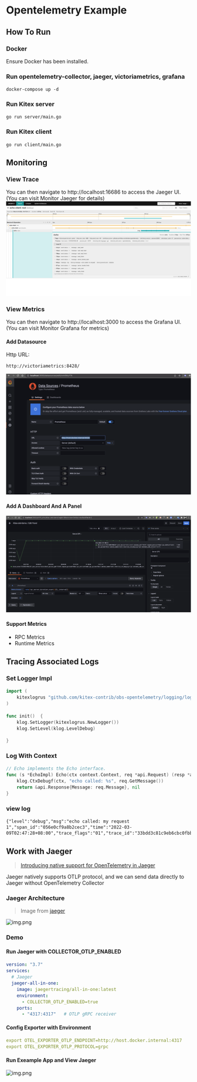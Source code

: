 # Opentelemetry Example

## How To Run
### Docker
Ensure Docker has been installed. 
### Run opentelemetry-collector, jaeger, victoriametrics, grafana
```
docker-compose up -d
```
### Run Kitex server
```
go run server/main.go
```
### Run Kitex client
```
go run client/main.go
```


## Monitoring

### View Trace
You can then navigate to http://localhost:16686 to access the Jaeger UI. (You can visit Monitor Jaeger for details)
![img.png](static/jaeger.png)

### View Metrics
You can then navigate to http://localhost:3000 to access the Grafana UI. (You can visit Monitor Grafana for metrics)

#### Add Datasource
Http URL: 
```
http://victoriametrics:8428/
```
![img_1.png](static/grafana.png)

#### Add A Dashboard And A Panel
![img.png](static/panel.png)

#### Support Metrics
- RPC Metrics
- Runtime Metrics


## Tracing Associated Logs
### Set Logger Impl
```go
import (
    kitexlogrus "github.com/kitex-contrib/obs-opentelemetry/logging/logrus"
)

func init()  {
    klog.SetLogger(kitexlogrus.NewLogger())
    klog.SetLevel(klog.LevelDebug)

}
```

### Log With Context

```go
// Echo implements the Echo interface.
func (s *EchoImpl) Echo(ctx context.Context, req *api.Request) (resp *api.Response, err error) {
	klog.CtxDebugf(ctx, "echo called: %s", req.GetMessage())
	return &api.Response{Message: req.Message}, nil
}
```

### view log

```log
{"level":"debug","msg":"echo called: my request 1","span_id":"056e0cf9a8b2cec3","time":"2022-03-09T02:47:28+08:00","trace_flags":"01","trace_id":"33bdd3c81c9eb6cbc0fbb59c57ce088b"}
```

## Work with Jaeger
> [Introducing native support for OpenTelemetry in Jaeger](https://medium.com/jaegertracing/introducing-native-support-for-opentelemetry-in-jaeger-eb661be8183c)

Jaeger natively supports OTLP protocol, and we can send data directly to Jaeger without OpenTelemetry Collector

### Jaeger Architecture
> Image from [jaeger](https://github.com/jaegertracing/jaeger)

![img.png](jaeger-arch/img.png)

### Demo

#### Run Jaeger with COLLECTOR_OTLP_ENABLED
```yaml
version: "3.7"
services:
  # Jaeger
  jaeger-all-in-one:
    image: jaegertracing/all-in-one:latest
    environment:
      - COLLECTOR_OTLP_ENABLED=true
    ports:
      - "4317:4317"   # OTLP gRPC receiver
```

#### Config Exporter with Environment
```yaml
export OTEL_EXPORTER_OTLP_ENDPOINT=http://host.docker.internal:4317
export OTEL_EXPORTER_OTLP_PROTOCOL=grpc
```

#### Run Exeample App and View Jaeger
![img.png](static/jaeger-otlp.png)
